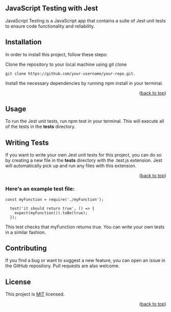 <a name="readme-top"></a>
## JavaScript Testing with Jest

JavaScript Testing is a JavaScript app that contains a suite of Jest unit tests to ensure code functionality and reliability.

## Installation

In order to install this project, follow these steps:

Clone the repository to your local machine using git clone

```
git clone https://github.com/your-username/your-repo.git.

```

Install the necessary dependencies by running npm install in your terminal.

<p align="right">(<a href="#readme-top">back to top</a>)</p>

## Usage

To run the Jest unit tests, run npm test in your terminal. This will execute all of the tests in the __tests__ directory.

## Writing Tests

If you want to write your own Jest unit tests for this project, you can do so by creating a new file in the __tests__ directory with the .test.js extension. Jest will automatically pick up and run any files with this extension.

<p align="right">(<a href="#readme-top">back to top</a>)</p>

### Here's an example test file:

```
const myFunction = require('./myFunction');

  test('it should return true', () => {
    expect(myFunction()).toBe(true);
  });

```

This test checks that myFunction returns true. You can write your own tests in a similar fashion.

## Contributing

If you find a bug or want to suggest a new feature, you can open an issue in the GitHub repository. Pull requests are also welcome.

## License

This project is [MIT](./LICENSE) licensed.

<p align="right">(<a href="#readme-top">back to top</a>)</p>